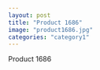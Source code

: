 ```yaml
---
layout: post
title: "Product 1686"
image: "product1686.jpg"
categories: "category1"
---
```

Product 1686

